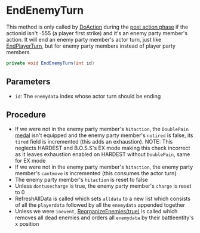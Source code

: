 # EndEnemyTurn
This method is only called by [DoAction](Action%20coroutines/DoAction.md) during the [post action phase](Action%20coroutines/DoAction.md#post-action) if the actionid isn't -555 (a player first strike) and it's an enemy party member's action. It will end an enemy party member's actor turn, just like [EndPlayerTurn](EndPlayerTurn.md), but for enemy party members instead of player party members.

```cs
private void EndEnemyTurn(int id)
```

## Parameters

- `id`: The `enemydata` index whose actor turn should be ending

## Procedure

- If we were not in the enemy party member's `hitaction`, the `DoublePain` [medal](../../Enums%20and%20IDs/Medal.md) isn't equipped and the enemy party member's `notired` is false, its `tired` field is incremented (this adds an exhaustion). NOTE: This neglects HARDEST and B.O.S.S's EX mode making this check incorrect as it leaves exhaustion enabled on HARDEST without `DoublePain`, same for EX mode
- If we were not in the enemy party member's `hitaction`, the enemy party member's `cantmove` is incremented (this consumes the actor turn)
- The enemy party member's `hitaction` is reset to false
- Unless `dontusecharge` is true, the enemy party member's `charge` is reset to 0
- RefreshAllData is called which sets `alldata` to a new list which consists of all the `playerdata` followed by all the `enemydata` appended together
- Unless we were `inevent`, [ReorganizeEnemies(true)](../Actors%20states/ReorganizeEnemies.md) is called which removes all dead enemies and orders all `enemydata` by their battleentity's x position
